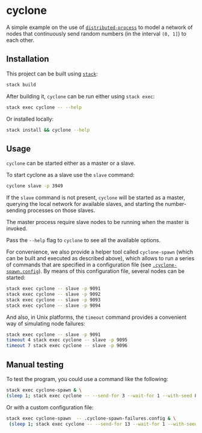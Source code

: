 # cyclone

A simple example on the use of
[`distributed-process`](https://github.com/haskell-distributed/distributed-process)
to model a network of nodes that continuously send random numbers (in the
interval `(0, 1]`) to each other.

## Installation

This project can be built using
[`stack`](https://docs.haskellstack.org/en/stable/README/):

```sh
stack build
```

After building it, `cyclone` can be run either using `stack exec`:

```sh
stack exec cyclone -- --help
```

Or installed locally:

```sh
stack install && cyclone --help
```

## Usage

`cyclone` can be started either as a master or a slave. 

To start cyclone as a slave use the `slave` command:

```sh
cyclone slave -p 3949
```

If the `slave` command is not present, `cyclone` will be started as a master,
querying the local network for available slaves, and starting the
number-sending processes on those slaves.

The master process require slave nodes to be running when the master is
invoked. 

Pass the `--help` flag to `cyclone` to see all the available options.

For convenience, we also provide a helper tool called `cyclone-spawn` (which
can be built and executed as described above), which allows to run a series of
commands that are specified in a configuration file (see
[`.cyclone-spawn.config`](.cyclone-spawn.config)). By means of this
configuration file, several nodes can be started:

```sh
stack exec cyclone -- slave -p 9091
stack exec cyclone -- slave -p 9092
stack exec cyclone -- slave -p 9093
stack exec cyclone -- slave -p 9094
```

And also, in Unix platforms, the `timeout` command provides a convenient way of
simulating node failures:

```sh
stack exec cyclone -- slave -p 9091
timeout 4 stack exec cyclone -- slave -p 9095
timeout 7 stack exec cyclone -- slave -p 9096
```

## Manual testing

To test the program, you could use a command like the following:

```sh
stack exec cyclone-spawn & \
(sleep 1; stack exec cyclone -- --send-for 3 --wait-for 1 --with-seed 8475)
```

Or with a custom configuration file:
```sh
stack exec cyclone-spawn  -- .cyclone-spawn-failures.config & \
 (sleep 1; stack exec cyclone -- --send-for 13 --wait-for 1 --with-seed 8475)
```
